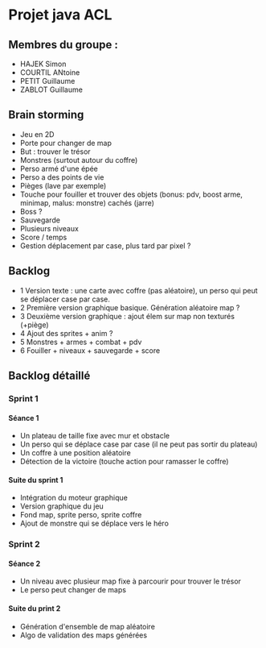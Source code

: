 # Projet java ACL

## Membres du groupe :
* HAJEK Simon
* COURTIL ANtoine
* PETIT Guillaume
* ZABLOT Guillaume

## Brain storming
* Jeu en 2D
* Porte pour changer de map
* But : trouver le trésor
* Monstres (surtout autour du coffre)
* Perso armé d'une épée
* Perso a des points de vie
* Pièges (lave par exemple)
* Touche pour fouiller et trouver des objets (bonus: pdv, boost arme, minimap, malus: monstre) cachés (jarre)
* Boss ?
* Sauvegarde
* Plusieurs niveaux
* Score / temps
* Gestion déplacement par case, plus tard par pixel ?

## Backlog
* 1 Version texte : une carte avec coffre (pas aléatoire), un perso qui peut se déplacer case par case.
* 2 Première version graphique basique. Génération aléatoire map ?
* 3 Deuxième version graphique : ajout élem sur map non texturés (+piège)
* 4 Ajout des sprites + anim ?
* 5 Monstres + armes + combat + pdv
* 6 Fouiller + niveaux + sauvegarde + score
 

## Backlog détaillé

### Sprint 1

#### Séance 1

* Un plateau de taille fixe avec mur et obstacle
* Un perso qui se déplace case par case (il ne peut pas sortir du plateau)
* Un coffre à une position aléatoire
* Détection de la victoire (touche action pour ramasser le coffre)

#### Suite du sprint 1

* Intégration du moteur graphique
* Version graphique du jeu
* Fond map, sprite perso, sprite coffre
* Ajout de monstre qui se déplace vers le héro

### Sprint 2

#### Séance 2

* Un niveau avec plusieur map fixe à parcourir pour trouver le trésor
* Le perso peut changer de maps

#### Suite du print 2

* Génération d'ensemble de map aléatoire
* Algo de validation des maps générées






